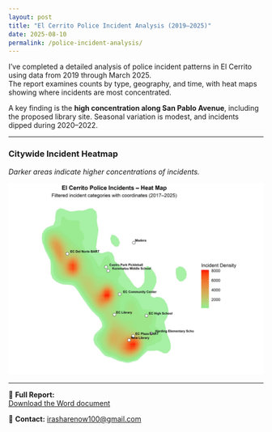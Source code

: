 ```yaml
---
layout: post
title: "El Cerrito Police Incident Analysis (2019–2025)"
date: 2025-08-10
permalink: /police-incident-analysis/
---
```


I’ve completed a detailed analysis of police incident patterns in El Cerrito using data from 2019 through March 2025.  
The report examines counts by type, geography, and time, with heat maps showing where incidents are most concentrated.

A key finding is the **high concentration along San Pablo Avenue**, including the proposed library site. Seasonal variation is modest, and incidents dipped during 2020–2022.

---

### Citywide Incident Heatmap
*Darker areas indicate higher concentrations of incidents.*

![El Cerrito Incident Heatmap](EC_police_incidents.jpg)

---

📄 **Full Report:**  
[Download the Word document](el_cerrito_police_github_long.docx)

📧 **Contact:** irasharenow100@gmail.com
